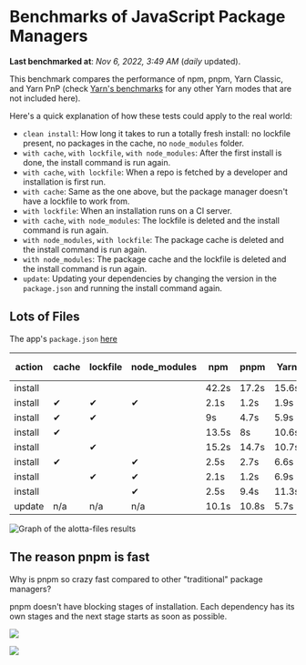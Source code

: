 # Benchmarks of JavaScript Package Managers

**Last benchmarked at**: _Nov 6, 2022, 3:49 AM_ (_daily_ updated).

This benchmark compares the performance of npm, pnpm, Yarn Classic, and Yarn PnP (check [Yarn's benchmarks](https://yarnpkg.com/benchmarks) for any other Yarn modes that are not included here).

Here's a quick explanation of how these tests could apply to the real world:

- `clean install`: How long it takes to run a totally fresh install: no lockfile present, no packages in the cache, no `node_modules` folder.
- `with cache`, `with lockfile`, `with node_modules`: After the first install is done, the install command is run again.
- `with cache`, `with lockfile`: When a repo is fetched by a developer and installation is first run.
- `with cache`: Same as the one above, but the package manager doesn't have a lockfile to work from.
- `with lockfile`: When an installation runs on a CI server.
- `with cache`, `with node_modules`: The lockfile is deleted and the install command is run again.
- `with node_modules`, `with lockfile`: The package cache is deleted and the install command is run again.
- `with node_modules`: The package cache and the lockfile is deleted and the install command is run again.
- `update`: Updating your dependencies by changing the version in the `package.json` and running the install command again.

## Lots of Files

The app's `package.json` [here](https://github.com/pnpm/pnpm.github.io/blob/main/benchmarks/fixtures/alotta-files/package.json)

| action  | cache | lockfile | node_modules| npm | pnpm | Yarn | Yarn PnP |
| ---     | ---   | ---      | ---         | --- | ---  | ---  | ---      |
| install |       |          |             | 42.2s | 17.2s | 15.6s | 32.6s |
| install | ✔     | ✔        | ✔           | 2.1s | 1.2s | 1.9s | n/a |
| install | ✔     | ✔        |             | 9s | 4.7s | 5.9s | 1.2s |
| install | ✔     |          |             | 13.5s | 8s | 10.6s | 5.9s |
| install |       | ✔        |             | 15.2s | 14.7s | 10.7s | 27s |
| install | ✔     |          | ✔           | 2.5s | 2.7s | 6.6s | n/a |
| install |       | ✔        | ✔           | 2.1s | 1.2s | 6.9s | n/a |
| install |       |          | ✔           | 2.5s | 9.4s | 11.3s | n/a |
| update  | n/a | n/a | n/a | 10.1s | 10.8s | 5.7s | 11.6s |

<img alt="Graph of the alotta-files results" src="/img/benchmarks/alotta-files.svg" />

## The reason pnpm is fast

Why is pnpm so crazy fast compared to other "traditional" package managers?

pnpm doesn't have blocking stages of installation. Each dependency has its own stages and the next stage starts as soon as possible.

![](/img/installation-stages-of-other-pms.png)

![](/img/installation-stages-of-pnpm.jpg)